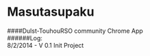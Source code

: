 Masutasupaku
============
####Dulst-TouhouRSO community Chrome App<br />
######Log: <br />
8/2/2014 - V 0.1 Init Project <br />
